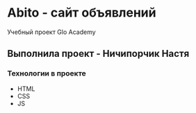 # Abito - сайт объявлений
Учебный проект Glo Academy

## Выполнила проект - Ничипорчик Настя

### Технологии в проекте
- HTML
- CSS
- JS
